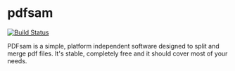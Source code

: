 # pdfsam

[![Build Status](https://travis-ci.org/UnitedRPMs/pdfsam.svg?branch=master)](https://travis-ci.org/UnitedRPMs/pdfsam)


PDFsam is a simple, platform independent software designed to split and merge pdf files. It's stable, completely free and it should cover most of your
needs.


